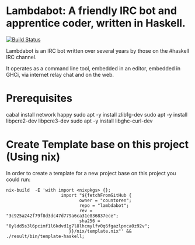 # Lambdabot: A friendly IRC bot and apprentice coder, written in Haskell.

[![Build Status](https://secure.travis-ci.org/lambdabot/lambdabot.svg)](http://travis-ci.org/lambdabot/lambdabot/)

Lambdabot is an IRC bot written over several years by those on the #haskell
IRC channel.

It operates as a command line tool, embedded in an editor, embedded in GHCi,
via internet relay chat and on the web.

# Prerequisites

cabal install network happy
sudo apt -y install zlib1g-dev
sudo apt -y install libpcre2-dev libpcre3-dev
sudo apt -y install libghc-curl-dev

# Create Template base on this project (Using nix)

In order to create a template for a new project base on this project 
you could run:

```
nix-build  -E 'with import <nixpkgs> {}; 
                     import "${fetchFromGitHub {
                            owner = "countoren";
                            repo = "lambdabot";
                            rev = "3c925a242f79f8d3dc47d779a6ca31e836837ece";
                            sha256 = "0yldd5s3l6pcimf1l6kdvd1g7l8lhcmylfv0q6fgazlpnca0z92v";
                        }}/nix/template.nix"' && ./result/bin/template-haskell;
```
